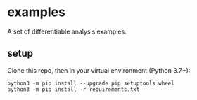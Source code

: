 # examples
A set of differentiable analysis examples.

## setup

Clone this repo, then in your virtual environment (Python 3.7+):

```
python3 -m pip install --upgrade pip setuptools wheel
python3 -m pip install -r requirements.txt
```
